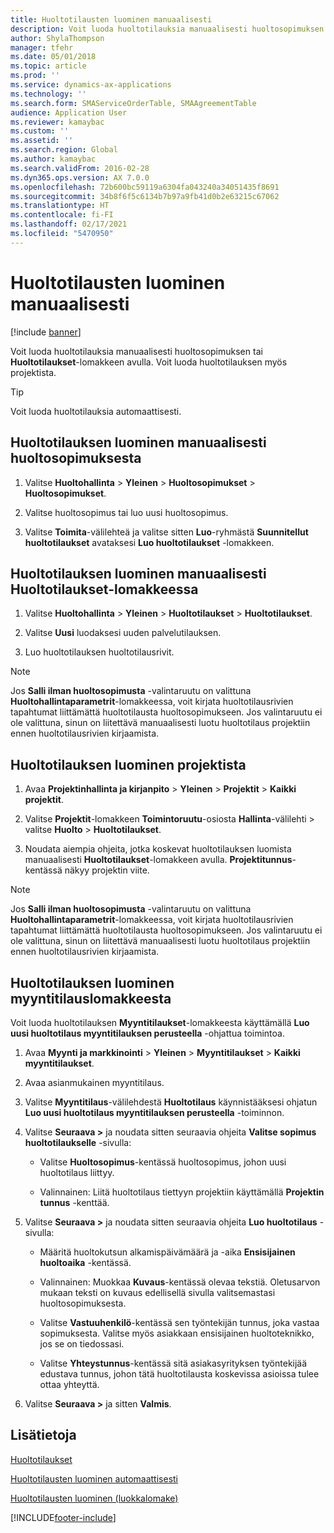 ```yaml
---
title: Huoltotilausten luominen manuaalisesti
description: Voit luoda huoltotilauksia manuaalisesti huoltosopimuksen tai **Huoltotilaukset**-lomakkeen avulla.
author: ShylaThompson
manager: tfehr
ms.date: 05/01/2018
ms.topic: article
ms.prod: ''
ms.service: dynamics-ax-applications
ms.technology: ''
ms.search.form: SMAServiceOrderTable, SMAAgreementTable
audience: Application User
ms.reviewer: kamaybac
ms.custom: ''
ms.assetid: ''
ms.search.region: Global
ms.author: kamaybac
ms.search.validFrom: 2016-02-28
ms.dyn365.ops.version: AX 7.0.0
ms.openlocfilehash: 72b600bc59119a6304fa043240a34051435f8691
ms.sourcegitcommit: 34b8f6f5c6134b7b97a9fb41d0b2e63215c67062
ms.translationtype: HT
ms.contentlocale: fi-FI
ms.lasthandoff: 02/17/2021
ms.locfileid: "5470950"
---
```

# <a name="create-service-orders-manually"></a>Huoltotilausten luominen manuaalisesti    

[!include [banner](../includes/banner.md)]


Voit luoda huoltotilauksia manuaalisesti huoltosopimuksen tai **Huoltotilaukset**-lomakkeen avulla. Voit luoda huoltotilauksen myös projektista.

> [!TIP]
> <P>Voit luoda huoltotilauksia automaattisesti. 

## <a name="create-a-service-order-manually-from-a-service-agreement"></a>Huoltotilauksen luominen manuaalisesti huoltosopimuksesta

1.  Valitse **Huoltohallinta** \> **Yleinen** \> **Huoltosopimukset** \> **Huoltosopimukset**.

2.  Valitse huoltosopimus tai luo uusi huoltosopimus.

3.  Valitse **Toimita**-välilehteä ja valitse sitten **Luo**-ryhmästä **Suunnitellut huoltotilaukset** avataksesi **Luo huoltotilaukset** -lomakkeen.

## <a name="create-a-service-order-manually-in-the-service-orders-form"></a>Huoltotilauksen luominen manuaalisesti Huoltotilaukset-lomakkeessa

1.  Valitse **Huoltohallinta** \> **Yleinen** \> **Huoltotilaukset** \> **Huoltotilaukset**.

2.  Valitse **Uusi** luodaksesi uuden palvelutilauksen.

3.  Luo huoltotilauksen huoltotilausrivit.

> [!NOTE]
> <P>Jos <STRONG>Salli ilman huoltosopimusta</STRONG> -valintaruutu on valittuna <STRONG>Huoltohallintaparametrit</STRONG>-lomakkeessa, voit kirjata huoltotilausrivien tapahtumat liittämättä huoltotilausta huoltosopimukseen. Jos valintaruutu ei ole valittuna, sinun on liitettävä manuaalisesti luotu huoltotilaus projektiin ennen huoltotilausrivien kirjaamista.</P>

## <a name="create-a-service-order-from-a-project"></a>Huoltotilauksen luominen projektista

1.  Avaa **Projektinhallinta ja kirjanpito** \> **Yleinen** \> **Projektit** \> **Kaikki projektit**.

2.  Valitse **Projektit**-lomakkeen **Toimintoruutu**-osiosta **Hallinta**-välilehti \> valitse **Huolto** \> **Huoltotilaukset**.

3.  Noudata aiempia ohjeita, jotka koskevat huoltotilauksen luomista manuaalisesti **Huoltotilaukset**-lomakkeen avulla. **Projektitunnus**-kentässä näkyy projektin viite.

> [!NOTE]
> <P>Jos <STRONG>Salli ilman huoltosopimusta</STRONG> -valintaruutu on valittuna <STRONG>Huoltohallintaparametrit</STRONG>-lomakkeessa, voit kirjata huoltotilausrivien tapahtumat liittämättä huoltotilausta huoltosopimukseen. Jos valintaruutu ei ole valittuna, sinun on liitettävä manuaalisesti luotu huoltotilaus projektiin ennen huoltotilausrivien kirjaamista.</P>

## <a name="create-a-service-order-from-the-sales-order-form"></a>Huoltotilauksen luominen myyntitilauslomakkeesta

Voit luoda huoltotilauksen **Myyntitilaukset**-lomakkeesta käyttämällä **Luo uusi huoltotilaus myyntitilauksen perusteella** -ohjattua toimintoa.

1.  Avaa **Myynti ja markkinointi** \> **Yleinen** \> **Myyntitilaukset** \> **Kaikki myyntitilaukset**.

2.  Avaa asianmukainen myyntitilaus.

3.  Valitse **Myyntitilaus**-välilehdestä **Huoltotilaus** käynnistääksesi ohjatun **Luo uusi huoltotilaus myyntitilauksen perusteella** -toiminnon.

4.  Valitse **Seuraava \>** ja noudata sitten seuraavia ohjeita **Valitse sopimus huoltotilaukselle** -sivulla:
    
      - Valitse **Huoltosopimus**-kentässä huoltosopimus, johon uusi huoltotilaus liittyy.
    
      - Valinnainen: Liitä huoltotilaus tiettyyn projektiin käyttämällä **Projektin tunnus** -kenttää.

5.  Valitse **Seuraava \>** ja noudata sitten seuraavia ohjeita **Luo huoltotilaus** -sivulla:
    
      - Määritä huoltokutsun alkamispäivämäärä ja -aika **Ensisijainen huoltoaika** -kentässä.
    
      - Valinnainen: Muokkaa **Kuvaus**-kentässä olevaa tekstiä. Oletusarvon mukaan teksti on kuvaus edellisellä sivulla valitsemastasi huoltosopimuksesta.
    
      - Valitse **Vastuuhenkilö**-kentässä sen työntekijän tunnus, joka vastaa sopimuksesta. Valitse myös asiakkaan ensisijainen huoltoteknikko, jos se on tiedossasi.
    
      - Valitse **Yhteystunnus**-kentässä sitä asiakasyrityksen työntekijää edustava tunnus, johon tätä huoltotilausta koskevissa asioissa tulee ottaa yhteyttä.

6.  Valitse **Seuraava \>** ja sitten **Valmis**.


## <a name="see-also"></a>Lisätietoja

[Huoltotilaukset](service-orders.md)

[Huoltotilausten luominen automaattisesti](create-service-orders-automatically.md)

[Huoltotilausten luominen (luokkalomake)](https://technet.microsoft.com/library/aa553901\(v=ax.60\)) 



[!INCLUDE[footer-include](../../includes/footer-banner.md)]